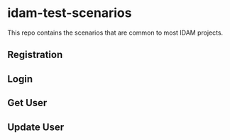 # idam-test-scenarios

This repo contains the scenarios that are common to most IDAM projects.

## Registration
## Login
## Get User
## Update User